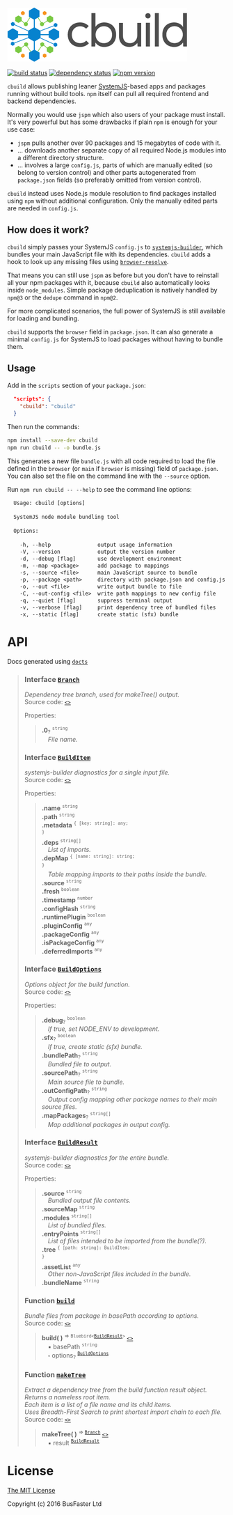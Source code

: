 ![cbuild](doc/logo.png)

[![build status](https://travis-ci.org/charto/cbuild.svg?branch=master)](http://travis-ci.org/charto/cbuild)
[![dependency status](https://david-dm.org/charto/cbuild.svg)](https://david-dm.org/charto/cbuild)
[![npm version](https://img.shields.io/npm/v/cbuild.svg)](https://www.npmjs.com/package/cbuild)

`cbuild` allows publishing leaner [SystemJS](https://github.com/systemjs/systemjs)-based apps and packages
running without build tools.
`npm` itself can pull all required frontend and backend dependencies.

Normally you would use `jspm` which also users of your package must install.
It's very powerful but has some drawbacks if plain `npm` is enough for your use case:

- `jspm` pulls another over 90 packages and 15 megabytes of code with it.
- ... downloads another separate copy of all required Node.js modules into a different directory structure.
- ... involves a large `config.js`, parts of which are manually edited (so belong to version control)
  and other parts autogenerated from `package.json` fields (so preferably omitted from version control).

`cbuild` instead uses Node.js module resolution to find packages installed using `npm` without additional configuration.
Only the manually edited parts are needed in `config.js`.

How does it work?
-----------------

`cbuild` simply passes your SystemJS `config.js` to [`systemjs-builder`](https://github.com/systemjs/builder),
which bundles your main JavaScript file with its dependencies.
`cbuild` adds a hook to look up any missing files using [`browser-resolve`](https://github.com/defunctzombie/node-browser-resolve).

That means you can still use `jspm` as before but you don't have to reinstall all your npm packages with it,
because `cbuild` also automatically looks inside `node_modules`.
Simple package deduplication is natively handled by `npm@3` or the `dedupe` command in `npm@2`.

For more complicated scenarios, the full power of SystemJS is still available for loading and bundling.

`cbuild` supports the `browser` field in `package.json`.
It can also generate a minimal `config.js` for SystemJS to load packages without having to bundle them.

Usage
-----

Add in the `scripts` section of your `package.json`:

```json
  "scripts": {
    "cbuild": "cbuild"
  }
```

Then run the commands:

```bash
npm install --save-dev cbuild
npm run cbuild -- -o bundle.js
```

This generates a new file `bundle.js` with all code required to load the file
defined in the `browser` (or `main` if `browser` is missing) field of `package.json`.
You can also set the file on the command line with the `--source` option.

Run `npm run cbuild -- --help` to see the command line options:

```
  Usage: cbuild [options]

  SystemJS node module bundling tool

  Options:

    -h, --help               output usage information
    -V, --version            output the version number
    -d, --debug [flag]       use development environment
    -m, --map <package>      add package to mappings
    -s, --source <file>      main JavaScript source to bundle
    -p, --package <path>     directory with package.json and config.js
    -o, --out <file>         write output bundle to file
    -C, --out-config <file>  write path mappings to new config file
    -q, --quiet [flag]       suppress terminal output
    -v, --verbose [flag]     print dependency tree of bundled files
    -x, --static [flag]      create static (sfx) bundle
```

API
===
Docs generated using [`docts`](https://github.com/charto/docts)
>
> <a name="api-Branch"></a>
> ### Interface [`Branch`](#api-Branch)
> <em>Dependency tree branch, used for makeTree() output.</em>  
> Source code: [`<>`](http://github.com/charto/cbuild/blob/77b2a6f/src/cbuild.ts#L222-L225)  
>  
> Properties:  
> > **.0**<sub>?</sub> <sup><code>string</code></sup>  
> > &emsp;<em>File name.</em>  
>
> <a name="api-BuildItem"></a>
> ### Interface [`BuildItem`](#api-BuildItem)
> <em>systemjs-builder diagnostics for a single input file.</em>  
> Source code: [`<>`](http://github.com/charto/cbuild/blob/50a7bec/src/typings-custom.d.ts#L10-L27)  
>  
> Properties:  
> > **.name** <sup><code>string</code></sup>  
> > **.path** <sup><code>string</code></sup>  
> > **.metadata** <sup><code>{ [key: string]: any; }</code></sup>  
> > **.deps** <sup><code>string[]</code></sup>  
> > &emsp;<em>List of imports.</em>  
> > **.depMap** <sup><code>{ [name: string]: string; }</code></sup>  
> > &emsp;<em>Table mapping imports to their paths inside the bundle.</em>  
> > **.source** <sup><code>string</code></sup>  
> > **.fresh** <sup><code>boolean</code></sup>  
> > **.timestamp** <sup><code>number</code></sup>  
> > **.configHash** <sup><code>string</code></sup>  
> > **.runtimePlugin** <sup><code>boolean</code></sup>  
> > **.pluginConfig** <sup><code>any</code></sup>  
> > **.packageConfig** <sup><code>any</code></sup>  
> > **.isPackageConfig** <sup><code>any</code></sup>  
> > **.deferredImports** <sup><code>any</code></sup>  
>
> <a name="api-BuildOptions"></a>
> ### Interface [`BuildOptions`](#api-BuildOptions)
> <em>Options object for the build function.</em>  
> Source code: [`<>`](http://github.com/charto/cbuild/blob/77b2a6f/src/cbuild.ts#L13-L31)  
>  
> Properties:  
> > **.debug**<sub>?</sub> <sup><code>boolean</code></sup>  
> > &emsp;<em>If true, set NODE_ENV to development.</em>  
> > **.sfx**<sub>?</sub> <sup><code>boolean</code></sup>  
> > &emsp;<em>If true, create static (sfx) bundle.</em>  
> > **.bundlePath**<sub>?</sub> <sup><code>string</code></sup>  
> > &emsp;<em>Bundled file to output.</em>  
> > **.sourcePath**<sub>?</sub> <sup><code>string</code></sup>  
> > &emsp;<em>Main source file to bundle.</em>  
> > **.outConfigPath**<sub>?</sub> <sup><code>string</code></sup>  
> > &emsp;<em>Output config mapping other package names to their main source files.</em>  
> > **.mapPackages**<sub>?</sub> <sup><code>string[]</code></sup>  
> > &emsp;<em>Map additional packages in output config.</em>  
>
> <a name="api-BuildResult"></a>
> ### Interface [`BuildResult`](#api-BuildResult)
> <em>systemjs-builder diagnostics for the entire bundle.</em>  
> Source code: [`<>`](http://github.com/charto/cbuild/blob/50a7bec/src/typings-custom.d.ts#L31-L43)  
>  
> Properties:  
> > **.source** <sup><code>string</code></sup>  
> > &emsp;<em>Bundled output file contents.</em>  
> > **.sourceMap** <sup><code>string</code></sup>  
> > **.modules** <sup><code>string[]</code></sup>  
> > &emsp;<em>List of bundled files.</em>  
> > **.entryPoints** <sup><code>string[]</code></sup>  
> > &emsp;<em>List of files intended to be imported from the bundle(?).</em>  
> > **.tree** <sup><code>{ [path: string]: BuildItem; }</code></sup>  
> > **.assetList** <sup><code>any</code></sup>  
> > &emsp;<em>Other non-JavaScript files included in the bundle.</em>  
> > **.bundleName** <sup><code>string</code></sup>  
>
> <a name="api-build"></a>
> ### Function [`build`](#api-build)
> <em>Bundle files from package in basePath according to options.</em>  
> Source code: [`<>`](http://github.com/charto/cbuild/blob/77b2a6f/src/cbuild.ts#L98-L218)  
> > **build( )** <sup>&rArr; <code>Bluebird&lt;[BuildResult](#api-BuildResult)&gt;</code></sup> [`<>`](http://github.com/charto/cbuild/blob/77b2a6f/src/cbuild.ts#L98-L218)  
> > &emsp;&#x25aa; basePath <sup><code>string</code></sup>  
> > &emsp;&#x25ab; options<sub>?</sub> <sup><code>[BuildOptions](#api-BuildOptions)</code></sup>  
>
> <a name="api-makeTree"></a>
> ### Function [`makeTree`](#api-makeTree)
> <em>Extract a dependency tree from the build function result object.</em>  
> <em>Returns a nameless root item.</em>  
> <em>Each item is a list of a file name and its child items.</em>  
> <em>Uses Breadth-First Search to print shortest import chain to each file.</em>  
> Source code: [`<>`](http://github.com/charto/cbuild/blob/77b2a6f/src/cbuild.ts#L232-L279)  
> > **makeTree( )** <sup>&rArr; <code>[Branch](#api-Branch)</code></sup> [`<>`](http://github.com/charto/cbuild/blob/77b2a6f/src/cbuild.ts#L232-L279)  
> > &emsp;&#x25aa; result <sup><code>[BuildResult](#api-BuildResult)</code></sup>  

License
=======

[The MIT License](https://raw.githubusercontent.com/charto/cbuild/master/LICENSE)

Copyright (c) 2016 BusFaster Ltd
